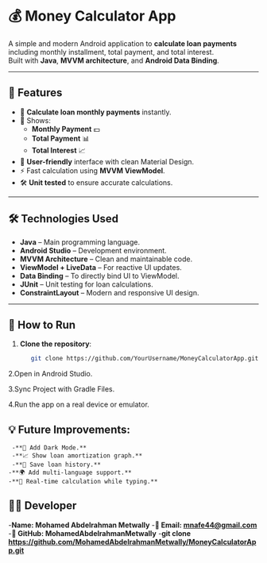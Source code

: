 # 💰 Money Calculator App

A simple and modern Android application to **calculate loan payments** including monthly installment, total payment, and total interest.  
Built with **Java**, **MVVM architecture**, and **Android Data Binding**.

---

## 📌 Features
- 📍 **Calculate loan monthly payments** instantly.
- 🧮 Shows:
  - **Monthly Payment** 💵
  - **Total Payment** 📊
  - **Total Interest** 📈
- 🎯 **User-friendly** interface with clean Material Design.
- ⚡ Fast calculation using **MVVM ViewModel**.
- 🛠 **Unit tested** to ensure accurate calculations.

---

## 🛠 Technologies Used
- **Java** – Main programming language.
- **Android Studio** – Development environment.
- **MVVM Architecture** – Clean and maintainable code.
- **ViewModel + LiveData** – For reactive UI updates.
- **Data Binding** – To directly bind UI to ViewModel.
- **JUnit** – Unit testing for loan calculations.
- **ConstraintLayout** – Modern and responsive UI design.

---

## 🚀 How to Run
1. **Clone the repository**:
   ```bash
      git clone https://github.com/YourUsername/MoneyCalculatorApp.git
2.Open in Android Studio.

3.Sync Project with Gradle Files.

4.Run the app on a real device or emulator.





## 💡 Future Improvements:
     -**🌙 Add Dark Mode.**
     -**📈 Show loan amortization graph.**
     -**💾 Save loan history.**
    -**🌍 Add multi-language support.**
    -**🔄 Real-time calculation while typing.**





## 👨‍💻 Developer
   -**Name: Mohamed Abdelrahman Metwally**
   -**📧 Email: mnafe44@gmail.com**
  -**🐙 GitHub: MohamedAbdelrahmanMetwally**
   -**git clone https://github.com/MohamedAbdelrahmanMetwally/MoneyCalculatorApp.git**





